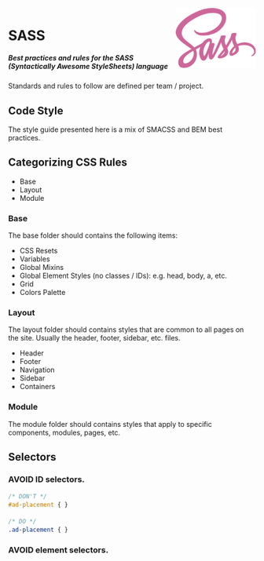 <img src="/uploads/logos/sass-logo.png" align="right" />

# SASS
##### Best practices and rules for the SASS (Syntactically Awesome StyleSheets) language

Standards and rules to follow are defined per team / project.

## Code Style

The style guide presented here is a mix of SMACSS and BEM best practices.

## Categorizing CSS Rules

- Base
- Layout
- Module

### Base

The base folder should contains the following items:

- CSS Resets
- Variables
- Global Mixins
- Global Element Styles (no classes / IDs): e.g. head, body, a, etc.
- Grid
- Colors Palette

### Layout

The layout folder should contains styles that are common to all pages on the site. Usually the header, footer, sidebar, etc. files.

- Header
- Footer
- Navigation
- Sidebar
- Containers

### Module

The module folder should contains styles that apply to specific components, modules, pages, etc.

## Selectors

### **AVOID** ID selectors.

```scss
/* DON'T */
#ad-placement { }

/* DO */
.ad-placement { }
```

### **AVOID** element selectors.
